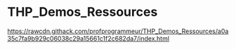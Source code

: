 # THP_Demos_Ressources
https://rawcdn.githack.com/profprogrammeur/THP_Demos_Ressources/a0a35c7fa9b929c06038c29a15661c1f2c682da7/index.html
